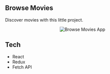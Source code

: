 ## Browse Movies
Discover movies with this little project.

<p align="center">
  <img src="https://romantic-mahavira-996fa7.netlify.com/media/projects/browse-movies.gif" alt="Browse Movies App"/>
</p>

## Tech
* React
* Redux
* Fetch API
